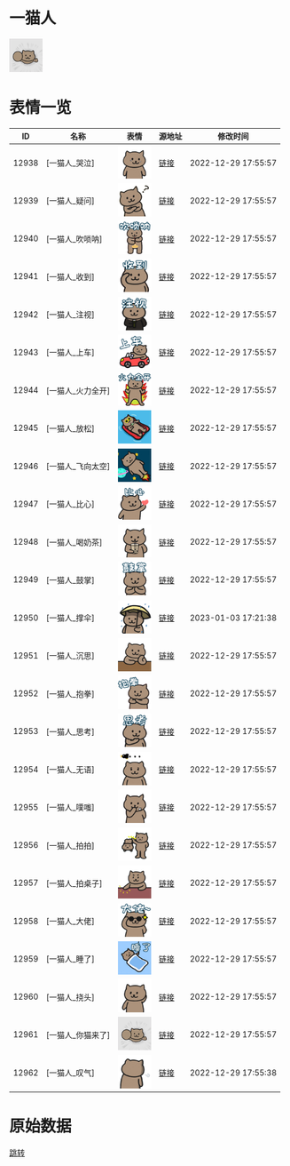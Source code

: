 # 一猫人

<img src="./cover.png" height="60" alt="cover" />

# 表情一览

|ID|名称|表情|源地址|修改时间|
|----|----|----|----|----|
|12938|[一猫人_哭泣]|<img src="./pic/012938_%5B一猫人_哭泣%5D.png" height="60" alt="哭泣"/>|[链接](https://i0.hdslb.com/bfs/garb/item/2442a64524076553e3db8315992130029b646f39.png)|2022-12-29 17:55:57|
|12939|[一猫人_疑问]|<img src="./pic/012939_%5B一猫人_疑问%5D.png" height="60" alt="疑问"/>|[链接](https://i0.hdslb.com/bfs/garb/item/93096028ed7d87ce298b62731f3c53753f69f5df.png)|2022-12-29 17:55:57|
|12940|[一猫人_吹唢呐]|<img src="./pic/012940_%5B一猫人_吹唢呐%5D.png" height="60" alt="吹唢呐"/>|[链接](https://i0.hdslb.com/bfs/garb/item/44bfc72d708a0a8c789685f4a2a71b8f04786baa.png)|2022-12-29 17:55:57|
|12941|[一猫人_收到]|<img src="./pic/012941_%5B一猫人_收到%5D.png" height="60" alt="收到"/>|[链接](https://i0.hdslb.com/bfs/garb/item/b4ee92324c724eb3b2f2adbfbbe15e84aafe9f0d.png)|2022-12-29 17:55:57|
|12942|[一猫人_注视]|<img src="./pic/012942_%5B一猫人_注视%5D.png" height="60" alt="注视"/>|[链接](https://i0.hdslb.com/bfs/garb/item/4760f9238308981f77dd081ef3d32c3eef68c827.png)|2022-12-29 17:55:57|
|12943|[一猫人_上车]|<img src="./pic/012943_%5B一猫人_上车%5D.png" height="60" alt="上车"/>|[链接](https://i0.hdslb.com/bfs/garb/item/f657b38ac8ee2dbea68215020c5cf98a3e98066a.png)|2022-12-29 17:55:57|
|12944|[一猫人_火力全开]|<img src="./pic/012944_%5B一猫人_火力全开%5D.png" height="60" alt="火力全开"/>|[链接](https://i0.hdslb.com/bfs/garb/item/d3d62a19b6c40edc87be9b4aa4210dae80b2fde6.png)|2022-12-29 17:55:57|
|12945|[一猫人_放松]|<img src="./pic/012945_%5B一猫人_放松%5D.png" height="60" alt="放松"/>|[链接](https://i0.hdslb.com/bfs/garb/item/e0f6e821b05d9a2bee0f0fc9b85ebcd5d99c7776.png)|2022-12-29 17:55:57|
|12946|[一猫人_飞向太空]|<img src="./pic/012946_%5B一猫人_飞向太空%5D.png" height="60" alt="飞向太空"/>|[链接](https://i0.hdslb.com/bfs/garb/item/2b7b36e86afbf18f3409f506d0d29520dadbfe97.png)|2022-12-29 17:55:57|
|12947|[一猫人_比心]|<img src="./pic/012947_%5B一猫人_比心%5D.png" height="60" alt="比心"/>|[链接](https://i0.hdslb.com/bfs/garb/item/47b15e05845fb4018a56427293a50d0e424eb7d8.png)|2022-12-29 17:55:57|
|12948|[一猫人_喝奶茶]|<img src="./pic/012948_%5B一猫人_喝奶茶%5D.png" height="60" alt="喝奶茶"/>|[链接](https://i0.hdslb.com/bfs/garb/item/d8f6391bb65c444a936ee930cfec1e83ba5a0fd8.png)|2022-12-29 17:55:57|
|12949|[一猫人_鼓掌]|<img src="./pic/012949_%5B一猫人_鼓掌%5D.png" height="60" alt="鼓掌"/>|[链接](https://i0.hdslb.com/bfs/garb/item/335fa99f9303f979e10dbf7e58999b0ae62e46a7.png)|2022-12-29 17:55:57|
|12950|[一猫人_撑伞]|<img src="./pic/012950_%5B一猫人_撑伞%5D.png" height="60" alt="撑伞"/>|[链接](https://i0.hdslb.com/bfs/garb/item/0e6cd8f579a887edba4337170ca9df4a00f7ab80.png)|2023-01-03 17:21:38|
|12951|[一猫人_沉思]|<img src="./pic/012951_%5B一猫人_沉思%5D.png" height="60" alt="沉思"/>|[链接](https://i0.hdslb.com/bfs/garb/item/c71940298a0b2c1c41e425e77028d7ddc6958d32.png)|2022-12-29 17:55:57|
|12952|[一猫人_抱拳]|<img src="./pic/012952_%5B一猫人_抱拳%5D.png" height="60" alt="抱拳"/>|[链接](https://i0.hdslb.com/bfs/garb/item/db6da8b2bbbedf8260a7834068eaa97bc588f02b.png)|2022-12-29 17:55:57|
|12953|[一猫人_思考]|<img src="./pic/012953_%5B一猫人_思考%5D.png" height="60" alt="思考"/>|[链接](https://i0.hdslb.com/bfs/garb/item/5dc9af22508e11f2f23a97deab05707cc18197f6.png)|2022-12-29 17:55:57|
|12954|[一猫人_无语]|<img src="./pic/012954_%5B一猫人_无语%5D.png" height="60" alt="无语"/>|[链接](https://i0.hdslb.com/bfs/garb/item/818392eb14a7ba8ddce318e993e45aaa38e27f84.png)|2022-12-29 17:55:57|
|12955|[一猫人_噗嗤]|<img src="./pic/012955_%5B一猫人_噗嗤%5D.png" height="60" alt="噗嗤"/>|[链接](https://i0.hdslb.com/bfs/garb/item/78349a0564aa4f7ed62b43d9b5df487f5c887619.png)|2022-12-29 17:55:57|
|12956|[一猫人_拍拍]|<img src="./pic/012956_%5B一猫人_拍拍%5D.png" height="60" alt="拍拍"/>|[链接](https://i0.hdslb.com/bfs/garb/item/9b3742a0b557726698523cf816a7e3e2b2145fc5.png)|2022-12-29 17:55:57|
|12957|[一猫人_拍桌子]|<img src="./pic/012957_%5B一猫人_拍桌子%5D.png" height="60" alt="拍桌子"/>|[链接](https://i0.hdslb.com/bfs/garb/item/6c790dac60d6ad062a6822569140eefda23f8eb9.png)|2022-12-29 17:55:57|
|12958|[一猫人_大佬]|<img src="./pic/012958_%5B一猫人_大佬%5D.png" height="60" alt="大佬"/>|[链接](https://i0.hdslb.com/bfs/garb/item/59550c2d01873e032f262c8cf77a92d3fb0b2a56.png)|2022-12-29 17:55:57|
|12959|[一猫人_睡了]|<img src="./pic/012959_%5B一猫人_睡了%5D.png" height="60" alt="睡了"/>|[链接](https://i0.hdslb.com/bfs/garb/item/cf9d367350585082e02ec0e07b83f36b7f99c0e9.png)|2022-12-29 17:55:57|
|12960|[一猫人_挠头]|<img src="./pic/012960_%5B一猫人_挠头%5D.png" height="60" alt="挠头"/>|[链接](https://i0.hdslb.com/bfs/garb/item/88e000121a91311956dc17c42b93e375ae52a9ff.png)|2022-12-29 17:55:57|
|12961|[一猫人_你猫来了]|<img src="./pic/012961_%5B一猫人_你猫来了%5D.png" height="60" alt="你猫来了"/>|[链接](https://i0.hdslb.com/bfs/garb/item/4789b522cbb7ce8936893c9b50fafabbb99e6cae.png)|2022-12-29 17:55:57|
|12962|[一猫人_叹气]|<img src="./pic/012962_%5B一猫人_叹气%5D.png" height="60" alt="叹气"/>|[链接](https://i0.hdslb.com/bfs/garb/item/f01e48c2636119ed03a9cee8fca094f3e4ba509d.png)|2022-12-29 17:55:38|

# 原始数据

[跳转](./raw.json)

